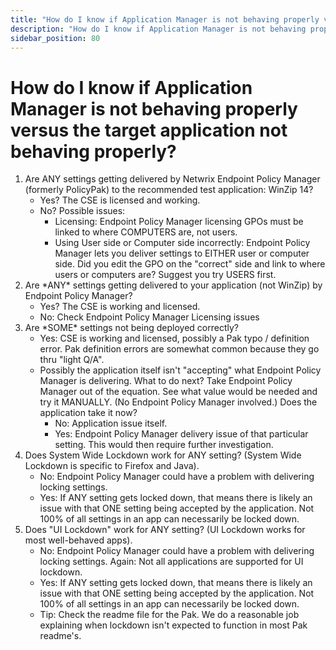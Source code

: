 ```yaml
---
title: "How do I know if Application Manager is not behaving properly versus the target application not behaving properly?"
description: "How do I know if Application Manager is not behaving properly versus the target application not behaving properly?"
sidebar_position: 80
---
```


# How do I know if Application Manager is not behaving properly versus the target application not behaving properly?

1. Are ANY settings getting delivered by Netwrix Endpoint Policy Manager (formerly PolicyPak) to the
   recommended test application: WinZip 14?
   - Yes? The CSE is licensed and working.
   - No? Possible issues:
     - Licensing: Endpoint Policy Manager licensing GPOs must be linked to where COMPUTERS are,
       not users.
     - Using User side or Computer side incorrectly: Endpoint Policy Manager lets you deliver
       settings to EITHER user or computer side. Did you edit the GPO on the "correct" side and
       link to where users or computers are? Suggest you try USERS first.
2. Are \*ANY\* settings getting delivered to your application (not WinZip) by Endpoint Policy
   Manager?
   - Yes? The CSE is working and licensed.
   - No: Check Endpoint Policy Manager Licensing issues
3. Are \*SOME\* settings not being deployed correctly?
   - Yes: CSE is working and licensed, possibly a Pak typo / definition error. Pak definition
     errors are somewhat common because they go thru "light Q/A".
   - Possibly the application itself isn't "accepting" what Endpoint Policy Manager is delivering.
     What to do next? Take Endpoint Policy Manager out of the equation. See what value would be
     needed and try it MANUALLY. (No Endpoint Policy Manager involved.) Does the application take
     it now?
     - No: Application issue itself.
     - Yes: Endpoint Policy Manager delivery issue of that particular setting. This would then
       require further investigation.
4. Does System Wide Lockdown work for ANY setting? (System Wide Lockdown is specific to Firefox and
   Java).
   - No: Endpoint Policy Manager could have a problem with delivering locking settings.
   - Yes: If ANY setting gets locked down, that means there is likely an issue with that ONE
     setting being accepted by the application. Not 100% of all settings in an app can necessarily
     be locked down.
5. Does "UI Lockdown" work for ANY setting? (UI Lockdown works for most well-behaved apps).
   - No: Endpoint Policy Manager could have a problem with delivering locking settings. Again: Not
     all applications are supported for UI lockdown.
   - Yes: If ANY setting gets locked down, that means there is likely an issue with that ONE
     setting being accepted by the application. Not 100% of all settings in an app can necessarily
     be locked down.
   - Tip: Check the readme file for the Pak. We do a reasonable job explaining when lockdown isn't
     expected to function in most Pak readme's.
